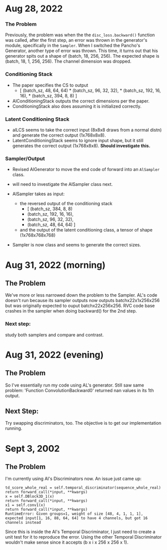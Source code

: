 # Aug 28, 2022

### The Problem
Previously, the problem was when the the `disc_loss.backward()` function was called, after the first step, 
an error was thrown in the generator's module, specifically in the `Sampler`. When I switched the Pancho's 
Generator, another type of error was thrown. 
This time, it turns out that his generator spits out a shape of (batch, 18, 256, 256). The expected shape is (batch, 18, 1, 256, 256). The channel
dimension was dropped.

### Conditioning Stack
* The paper specifies the CS to output
  * [ (batch_sz, 48, 64, 64)
        * (batch_sz, 96, 32, 32),
        * (batch_sz, 192, 16, 16),
        * (batch_sz, 394, 8, 8) ]
* AlConditioningStack outputs the correct dimensions per the paper.
* ConditioningStack also does assuming it is initialized correctly. 

### Latent Conditioning Stack
* alLCS seems to take the correct input (8x8x8 draws from a normal distn) 
and generate the correct output (1x768x8x8).
* LatentConditioningStack seems to ignore input shape, 
but it still generates the correct output (1x768x8x8). **Should investigate this.**


### Sampler/Output
* Revised AlGenerator to move the end code of forward into an `AlSampler` class.
* will need to investigate the AlSampler class next.
* AlSampler takes as input:
  * the reversed output of the conditioning stack 
      * [ (batch_sz, 384, 8, 8) 
      * (batch_sz, 192, 16, 16), 
      * (batch_sz, 96, 32, 32), 
      * (batch_sz, 48, 64, 64) ]
  * and the output of the latent conditioning class, a tensor of shape (1x768x768x768)

* Sampler is now class and seems to generate the correct sizes. 



# Aug 31, 2022 (morning)
## The Problem
We've more or less narrowed down the problem to the Sampler. AL's code doesn't run because its
sampler outputs now outputs batchx22x1x256x256 but was originally expected to ouput
batchx22x256x256.
RVC code base crashes in the sampler when doing backward() for the 2nd step.

### Next step:
study both samplers and compare and contrast.


# Aug 31, 2022 (evening)
## The Problem
So I've essentially run my code using AL's generator. Still saw same problem: 'Function ConvolutionBackward0' returned nan values in its 1th output.

## Next Step:
Try swapping discriminators, too. The objective is to get our implementation running.

# Sept 3, 2002
## The Problem
I'm currently using Al's Discriminators now. An issue just came up:

    td_score_whole_real = self.temporal_discriminator(sequence_whole_real)
    return forward_call(*input, **kwargs)
    x = self.DBlock3D_1(x)
    return forward_call(*input, **kwargs)
    x1 = self.conv1(x)
    return forward_call(*input, **kwargs)
    RuntimeError: Given groups=1, weight of size [48, 4, 1, 1, 1], expected input[1, 16, 88, 64, 64] to have 4 channels, but got 16 channels instead

Since this is inside the Al's Temporal Discriminator, I just need to create a unit test for it to reproduce the error.
Using the other Temporal Discriminator wouldn't make sense since it accepts (b x i x 256 x 256 x 1).



